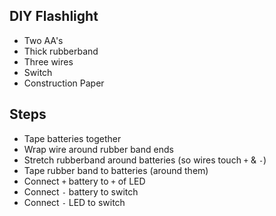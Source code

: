 
## DIY Flashlight



* Two AA's
* Thick rubberband
* Three wires
* Switch
* Construction Paper

## Steps
* Tape batteries together
* Wrap wire around rubber band ends
* Stretch rubberband around batteries (so wires touch `+` & `-`)
* Tape rubber band to batteries (around them)
* Connect `+` battery to `+` of LED
* Connect `-` battery to switch
* Connect `-` LED to switch

